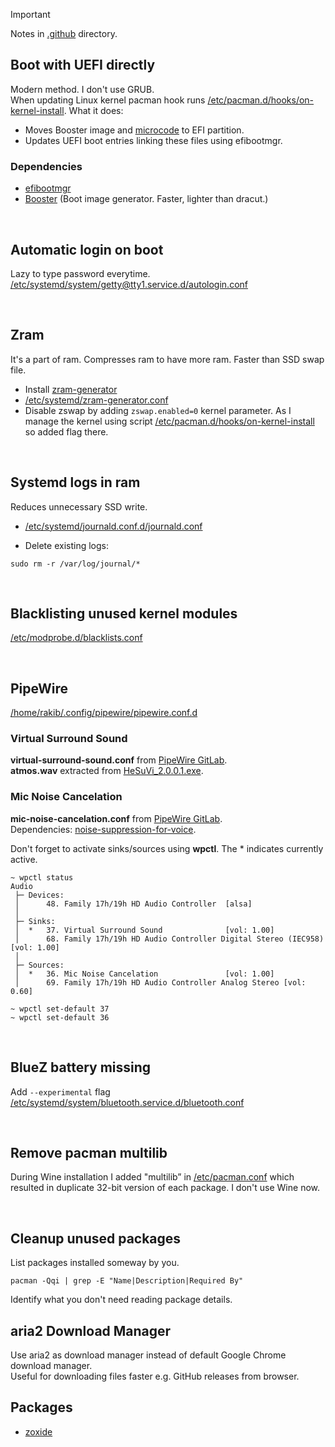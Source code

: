 <!-- prettier-ignore -->
> [!IMPORTANT]
> Notes in [.github](/.github) directory.

## Boot with UEFI directly

Modern method. I don't use GRUB.<br>
When updating Linux kernel pacman hook runs [/etc/pacman.d/hooks/on-kernel-install](/etc/pacman.d/hooks/on-kernel-install). What it does:

- Moves Booster image and [microcode](https://wiki.archlinux.org/title/microcode) to EFI partition.
- Updates UEFI boot entries linking these files using efibootmgr.

### Dependencies

- [efibootmgr](https://github.com/rhboot/efibootmgr)
- [Booster](https://github.com/anatol/booster) (Boot image generator. Faster, lighter than dracut.)

<br>

## Automatic login on boot

Lazy to type password everytime.<br>
[/etc/systemd/system/getty@tty1.service.d/autologin.conf](/etc/systemd/system/getty@tty1.service.d/autologin.conf)

<br>

## Zram

It's a part of ram. Compresses ram to have more ram. Faster than SSD swap file.

- Install [zram-generator](https://github.com/systemd/zram-generator)
- [/etc/systemd/zram-generator.conf](/etc/systemd/zram-generator.conf)
- Disable zswap by adding `zswap.enabled=0` kernel parameter. As I manage the kernel using script [/etc/pacman.d/hooks/on-kernel-install](/etc/pacman.d/hooks/on-kernel-install#L42) so added flag there.

<br>

## Systemd logs in ram

Reduces unnecessary SSD write.

- [/etc/systemd/journald.conf.d/journald.conf](/etc/systemd/journald.conf.d/journald.conf)

- Delete existing logs:

```
sudo rm -r /var/log/journal/*
```

<br>

## Blacklisting unused kernel modules

[/etc/modprobe.d/blacklists.conf](/etc/modprobe.d/blacklists.conf)

<br>

## PipeWire

[/home/rakib/.config/pipewire/pipewire.conf.d](/home/rakib/.config/pipewire/pipewire.conf.d)

### Virtual Surround Sound

**virtual-surround-sound.conf** from [PipeWire GitLab](https://gitlab.freedesktop.org/pipewire/pipewire/-/blob/master/src/daemon/filter-chain/sink-virtual-surround-7.1-hesuvi.conf).<br>
**atmos.wav** extracted from [HeSuVi_2.0.0.1.exe](https://sourceforge.net/projects/hesuvi/files).

### Mic Noise Cancelation

**mic-noise-cancelation.conf** from [PipeWire GitLab](https://gitlab.freedesktop.org/pipewire/pipewire/-/blob/master/src/daemon/filter-chain/source-rnnoise.conf).<br>
Dependencies: [noise-suppression-for-voice](https://github.com/werman/noise-suppression-for-voice).

Don't forget to activate sinks/sources using **wpctl**. The \* indicates currently active.

```
~ wpctl status
Audio
 ├─ Devices:
 │      48. Family 17h/19h HD Audio Controller  [alsa]
 │
 ├─ Sinks:
 │  *   37. Virtual Surround Sound              [vol: 1.00]
 │      68. Family 17h/19h HD Audio Controller Digital Stereo (IEC958) [vol: 1.00]
 │
 ├─ Sources:
 │  *   36. Mic Noise Cancelation               [vol: 1.00]
 │      69. Family 17h/19h HD Audio Controller Analog Stereo [vol: 0.60]

~ wpctl set-default 37
~ wpctl set-default 36
```

<br>

## BlueZ battery missing

Add `--experimental` flag [/etc/systemd/system/bluetooth.service.d/bluetooth.conf](/etc/systemd/system/bluetooth.service.d/bluetooth.conf)

<br>

## Remove pacman multilib

During Wine installation I added "multilib” in [/etc/pacman.conf](/etc/pacman.conf) which resulted in duplicate 32-bit version of each package. I don't use Wine now.

<br>

## Cleanup unused packages

List packages installed someway by you.

```
pacman -Qqi | grep -E "Name|Description|Required By"
```

Identify what you don't need reading package details.

## aria2 Download Manager

Use aria2 as download manager instead of default Google Chrome download manager.<br>
Useful for downloading files faster e.g. GitHub releases from browser.

## Packages

- [zoxide](https://github.com/ajeetdsouza/zoxide)
